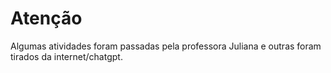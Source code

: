 # Atenção

Algumas atividades foram passadas pela professora Juliana e outras foram tirados da internet/chatgpt.